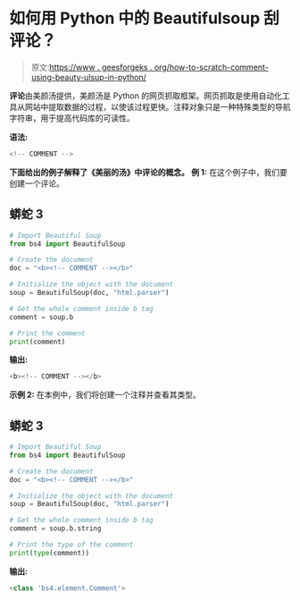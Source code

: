 # 如何用 Python 中的 Beautifulsoup 刮评论？

> 原文:[https://www . geesforgeks . org/how-to-scratch-comment-using-beauty-ulsup-in-python/](https://www.geeksforgeeks.org/how-to-scrape-comment-using-beautifulsoup-in-python/)

**评论**由美颜汤提供，美颜汤是 Python 的网页抓取框架。网页抓取是使用自动化工具从网站中提取数据的过程，以使该过程更快。注释对象只是一种特殊类型的导航字符串，用于提高代码库的可读性。

**语法:**

```py
<!-- COMMENT --> 

```

**下面给出的例子解释了《美丽的汤》中评论的概念。**
**例 1:** 在这个例子中，我们要创建一个评论。

## 蟒蛇 3

```py
# Import Beautiful Soup
from bs4 import BeautifulSoup

# Create the document
doc = "<b><!-- COMMENT --></b>"

# Initialize the object with the document
soup = BeautifulSoup(doc, "html.parser")

# Get the whole comment inside b tag
comment = soup.b

# Print the comment
print(comment)
```

**输出:**

```py
<b><!-- COMMENT --></b>

```

**示例 2:** 在本例中，我们将创建一个注释并查看其类型。

## 蟒蛇 3

```py
# Import Beautiful Soup
from bs4 import BeautifulSoup

# Create the document
doc = "<b><!-- COMMENT --></b>"

# Initialize the object with the document
soup = BeautifulSoup(doc, "html.parser")

# Get the whole comment inside b tag
comment = soup.b.string

# Print the type of the comment
print(type(comment))
```

**输出:**

```py
<class 'bs4.element.Comment'> 

```